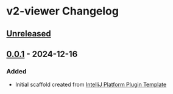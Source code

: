 <!-- Keep a Changelog guide -> https://keepachangelog.com -->

# v2-viewer Changelog

## [Unreleased]

## [0.0.1] - 2024-12-16

### Added

- Initial scaffold created from [IntelliJ Platform Plugin Template](https://github.com/JetBrains/intellij-platform-plugin-template)

[Unreleased]: https://github.com/FormatToday/v2-viewer/compare/v0.0.1...HEAD
[0.0.1]: https://github.com/FormatToday/v2-viewer/commits/v0.0.1

